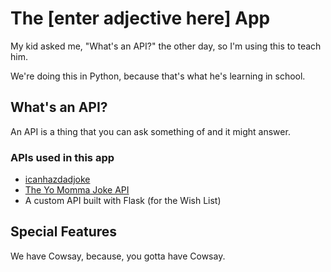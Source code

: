 # The [enter adjective here] App

My kid asked me, "What's an API?" the other day, so I'm using this to teach him.

We're doing this in Python, because that's what he's learning in school.

## What's an API?

An API is a thing that you can ask something of and it might answer.

### APIs used in this app

-   [icanhazdadjoke](https://icanhazdadjoke.com/)
-   [The Yo Momma Joke API](https://yomomma.info/)
-   A custom API built with Flask (for the Wish List)

## Special Features

We have Cowsay, because, you gotta have Cowsay.
